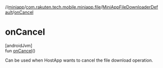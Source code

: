 //[miniapp](../../../index.md)/[com.rakuten.tech.mobile.miniapp.file](../index.md)/[MiniAppFileDownloaderDefault](index.md)/[onCancel](on-cancel.md)

# onCancel

[androidJvm]\
fun [onCancel](on-cancel.md)()

Can be used when HostApp wants to cancel the file download operation.
